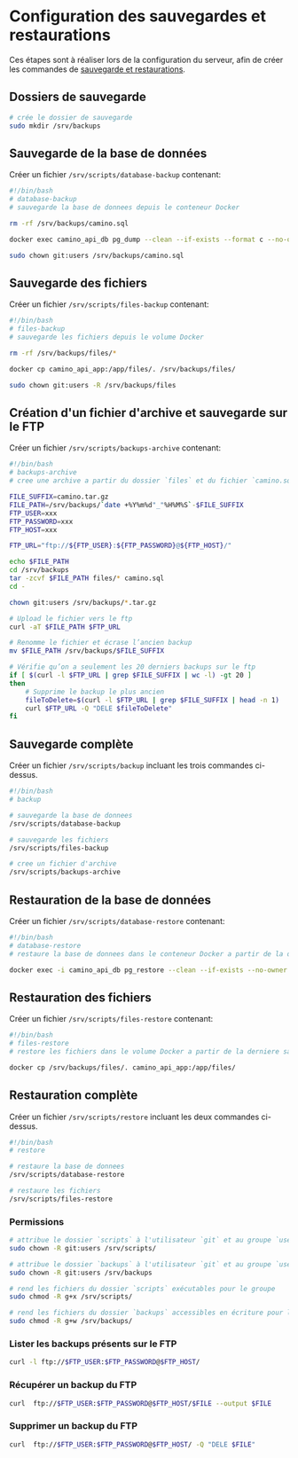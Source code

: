 # Configuration des sauvegardes et restaurations

Ces étapes sont à réaliser lors de la configuration du serveur, afin de créer les commandes de [sauvegarde et restaurations](../backup-restore.md).

## Dossiers de sauvegarde

```sh
# crée le dossier de sauvegarde
sudo mkdir /srv/backups
```

## Sauvegarde de la base de données

Créer un fichier `/srv/scripts/database-backup` contenant:

```sh
#!/bin/bash
# database-backup
# sauvegarde la base de donnees depuis le conteneur Docker

rm -rf /srv/backups/camino.sql

docker exec camino_api_db pg_dump --clean --if-exists --format c --no-owner --no-privileges --dbname=camino --host=localhost > /srv/backups/camino.sql

sudo chown git:users /srv/backups/camino.sql
```

## Sauvegarde des fichiers

Créer un fichier `/srv/scripts/files-backup` contenant:

```sh
#!/bin/bash
# files-backup
# sauvegarde les fichiers depuis le volume Docker

rm -rf /srv/backups/files/*

docker cp camino_api_app:/app/files/. /srv/backups/files/

sudo chown git:users -R /srv/backups/files
```

## Création d'un fichier d'archive et sauvegarde sur le FTP

Créer un fichier `/srv/scripts/backups-archive` contenant:

```sh
#!/bin/bash
# backups-archive
# cree une archive a partir du dossier `files` et du fichier `camino.sql`

FILE_SUFFIX=camino.tar.gz
FILE_PATH=/srv/backups/`date +%Y%m%d"_"%H%M%S`-$FILE_SUFFIX
FTP_USER=xxx
FTP_PASSWORD=xxx
FTP_HOST=xxx

FTP_URL="ftp://${FTP_USER}:${FTP_PASSWORD}@${FTP_HOST}/"

echo $FILE_PATH
cd /srv/backups
tar -zcvf $FILE_PATH files/* camino.sql
cd -

chown git:users /srv/backups/*.tar.gz

# Upload le fichier vers le ftp
curl -aT $FILE_PATH $FTP_URL

# Renomme le fichier et écrase l’ancien backup
mv $FILE_PATH /srv/backups/$FILE_SUFFIX

# Vérifie qu’on a seulement les 20 derniers backups sur le ftp
if [ $(curl -l $FTP_URL | grep $FILE_SUFFIX | wc -l) -gt 20 ]
then
	# Supprime le backup le plus ancien
	fileToDelete=$(curl -l $FTP_URL | grep $FILE_SUFFIX | head -n 1)
	curl $FTP_URL -Q "DELE $fileToDelete"
fi

```

## Sauvegarde complète

Créer un fichier `/srv/scripts/backup` incluant les trois commandes ci-dessus.

```sh
#!/bin/bash
# backup

# sauvegarde la base de donnees
/srv/scripts/database-backup

# sauvegarde les fichiers
/srv/scripts/files-backup

# cree un fichier d'archive
/srv/scripts/backups-archive
```

## Restauration de la base de données

Créer un fichier `/srv/scripts/database-restore` contenant:

```sh
#!/bin/bash
# database-restore
# restaure la base de donnees dans le conteneur Docker a partir de la derniere sauvegarde

docker exec -i camino_api_db pg_restore --clean --if-exists --no-owner --no-privileges --dbname=camino < /srv/backups/camino.sql
```

## Restauration des fichiers

Créer un fichier `/srv/scripts/files-restore` contenant:

```sh
#!/bin/bash
# files-restore
# restore les fichiers dans le volume Docker a partir de la derniere sauvegarde

docker cp /srv/backups/files/. camino_api_app:/app/files/
```

## Restauration complète

Créer un fichier `/srv/scripts/restore` incluant les deux commandes ci-dessus.

```sh
#!/bin/bash
# restore

# restaure la base de donnees
/srv/scripts/database-restore

# restaure les fichiers
/srv/scripts/files-restore
```

### Permissions

```sh
# attribue le dossier `scripts` à l'utilisateur `git` et au groupe `users`
sudo chown -R git:users /srv/scripts/

# attribue le dossier `backups` à l'utilisateur `git` et au groupe `users`
sudo chown -R git:users /srv/backups

# rend les fichiers du dossier `scripts` exécutables pour le groupe
sudo chmod -R g+x /srv/scripts/

# rend les fichiers du dossier `backups` accessibles en écriture pour le groupe
sudo chmod -R g+w /srv/backups/
```

### Lister les backups présents sur le FTP
```sh
curl -l ftp://$FTP_USER:$FTP_PASSWORD@$FTP_HOST/
```

### Récupérer un backup du FTP
```sh
curl  ftp://$FTP_USER:$FTP_PASSWORD@$FTP_HOST/$FILE --output $FILE
```

### Supprimer un backup du FTP
```sh
curl  ftp://$FTP_USER:$FTP_PASSWORD@$FTP_HOST/ -Q "DELE $FILE"
```
